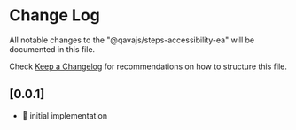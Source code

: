 # Change Log

All notable changes to the "@qavajs/steps-accessibility-ea" will be documented in this file.

Check [Keep a Changelog](http://keepachangelog.com/) for recommendations on how to structure this file.

## [0.0.1]
- :rocket: initial implementation

